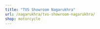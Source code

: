 ```yaml
---
title: "TVS Showroom Nagarukhra"
url: /nagarukhra/tvs-showroom-nagarukhra/
shop: motorcycle
---
```

